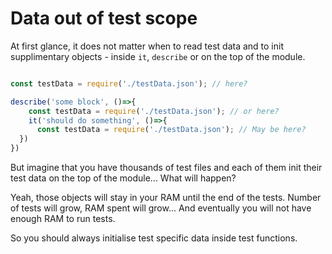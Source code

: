 # Data out of test scope

At first glance, it does not matter when to read test data and to init
supplimentary objects - inside `it`, `describe` or on the top of the module.

```js

const testData = require('./testData.json'); // here?

describe('some block', ()=>{
    const testData = require('./testData.json'); // or here?
    it('should do something', ()=>{
      const testData = require('./testData.json'); // May be here?
  })
})

```
But imagine that you have thousands of test files and each of them init their test data
on the top of the module... What will happen?

Yeah, those objects will stay in your RAM until the end of the tests.
Number of tests will grow, RAM spent will grow... And eventually you will not have
enough RAM to run tests.

So you should always initialise test specific data inside test functions.
